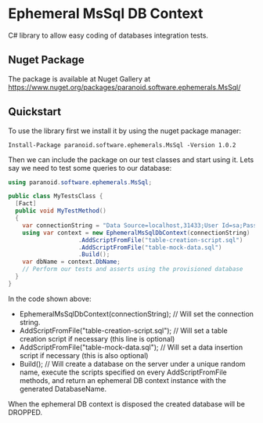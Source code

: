 # Ephemeral MsSql DB Context

C# library to allow easy coding of databases integration tests.

## Nuget Package

The package is available at Nuget Gallery at https://www.nuget.org/packages/paranoid.software.ephemerals.MsSql/

## Quickstart

To use the library first we install it by using the nuget package manager:

```shell
Install-Package paranoid.software.ephemerals.MsSql -Version 1.0.2
```

Then we can include the package on our test classes and start using it. Lets say we need to test some queries to our database:

```csharp
using paranoid.software.ephemerals.MsSql;

public class MyTestsClass {
  [Fact]
  public void MyTestMethod()
  {
    var connectionString = "Data Source=localhost,31433;User Id=sa;Password=my-New-pwd;Persist Security Info=False;Max Pool Size=1024;";
    using var context = new EphemeralMsSqlDbContext(connectionString)
                    .AddScriptFromFile("table-creation-script.sql")
                    .AddScriptFromFile("table-mock-data.sql")
                    .Build();
    var dbName = context.DbName;  
    // Perform our tests and asserts using the provisioned database
  }
}
```

In the code shown above:

- EphemeralMsSqlDbContext(connectionString); // Will set the connection string.
- AddScriptFromFile("table-creation-script.sql"); // Will set a table creation script if necessary (this line is optional)
- AddScriptFromFile("table-mock-data.sql"); // Will set a data insertion script if necessary (this is also optional)
- Build(); // Will create a database on the server under a unique random name, execute the scripts specified on every AddScriptFromFile methods, and return an ephemeral DB context instance with the generated DatabaseName.

When the ephemeral DB context is disposed the created database will be DROPPED.
